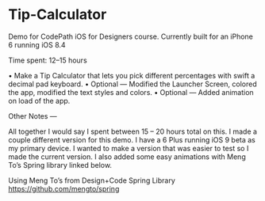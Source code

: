 # Tip-Calculator
Demo for CodePath iOS for Designers course. Currently built for an iPhone 6 running iOS 8.4

Time spent: 12–15 hours

• Make a Tip Calculator that lets you pick different percentages with swift a decimal pad keyboard. 
• Optional — Modified the Launcher Screen, colored the app,  modified the text  styles and colors. 
• Optional — Added animation on load of the app.

Other Notes — 

All together I would say I spent between 15 – 20 hours total on this. I made a couple different version for this demo. I have a 6 Plus running iOS 9 beta as my primary device. I wanted to make a version that was easier to test so I made the current version. I also added some easy animations with Meng To’s Spring library linked below.


Using Meng To’s from Design+Code Spring Library 
https://github.com/mengto/spring

